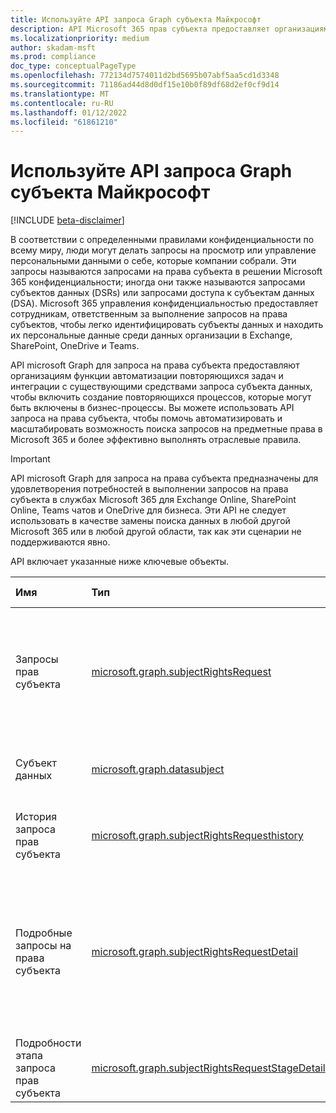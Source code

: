 ```yaml
---
title: Используйте API запроса Graph субъекта Майкрософт
description: API Microsoft 365 прав субъекта предоставляет организациям функции автоматизации повторяющихся задач и интеграции с существующими средствами запроса на права субъекта для создания повторяющихся процессов, которые могут помочь в удовлетворении отраслевых правил.
ms.localizationpriority: medium
author: skadam-msft
ms.prod: compliance
doc_type: conceptualPageType
ms.openlocfilehash: 772134d7574011d2bd5695b07abf5aa5cd1d3348
ms.sourcegitcommit: 71186ad44d8d0df15e10b0f89df68d2ef0cf9d14
ms.translationtype: MT
ms.contentlocale: ru-RU
ms.lasthandoff: 01/12/2022
ms.locfileid: "61861210"
---
```

# <a name="use-the-microsoft-graph-subject-rights-request-api"></a>Используйте API запроса Graph субъекта Майкрософт

[!INCLUDE [beta-disclaimer](../../includes/beta-disclaimer.md)]

В соответствии с определенными правилами конфиденциальности по всему миру, люди могут делать запросы на просмотр или управление персональными данными о себе, которые компании собрали. Эти запросы называются запросами на права субъекта в решении Microsoft 365 конфиденциальности; иногда они также называются запросами субъектов данных (DSRs) или запросами доступа к субъектам данных (DSA). Microsoft 365 управления конфиденциальностью предоставляет сотрудникам, ответственным за выполнение запросов на права субъектов, чтобы легко идентифицировать субъекты данных и находить их персональные данные среди данных организации в Exchange, SharePoint, OneDrive и Teams. 

API microsoft Graph для запроса на права субъекта предоставляют организациям функции автоматизации повторяющихся задач и интеграции с существующими средствами запроса субъекта данных, чтобы включить создание повторяющихся процессов, которые могут быть включены в бизнес-процессы. Вы можете использовать API запроса на права субъекта, чтобы помочь автоматизировать и масштабировать возможность поиска запросов на предметные права в Microsoft 365 и более эффективно выполнять отраслевые правила.

> [!IMPORTANT]
> API microsoft Graph для запроса на права субъекта предназначены для удовлетворения потребностей в выполнении запросов на права субъекта в службах Microsoft 365 для Exchange Online, SharePoint Online, Teams чатов и OneDrive для бизнеса. Эти API не следует использовать в качестве замены поиска данных в любой другой Microsoft 365 или в любой другой области, так как эти сценарии не поддерживаются явно.

API включает указанные ниже ключевые объекты.

| Имя | Тип       | Вариант использования |
|:-|:-|:-|
| Запросы прав субъекта | [microsoft.graph.subjectRightsRequest](subjectRightsRequest.md) | Представляет формальный запрос субъекта данных контроллера на действия по своим персональным данным. |
| Субъект данных | [microsoft.graph.datasubject](datasubject.md) | Содержит сведения, связанные с темой поиска контента. |
| История запроса прав субъекта | [microsoft.graph.subjectRightsRequesthistory](subjectRightsRequesthistory.md) | Представляет историю запроса на права субъекта. |
| Подробные запросы на права субъекта | [microsoft.graph.subjectRightsRequestDetail](subjectRightsRequestDetail.md) | Представляет сведения о запросе на права субъекта, включая количество найденных элементов, количество рассмотренных элементов и т. д. |
| Подробности этапа запроса прав субъекта | [microsoft.graph.subjectRightsRequestStageDetail](subjectRightsRequestStageDetail.md) | Представляет свойства этапов запроса на права субъекта. |




